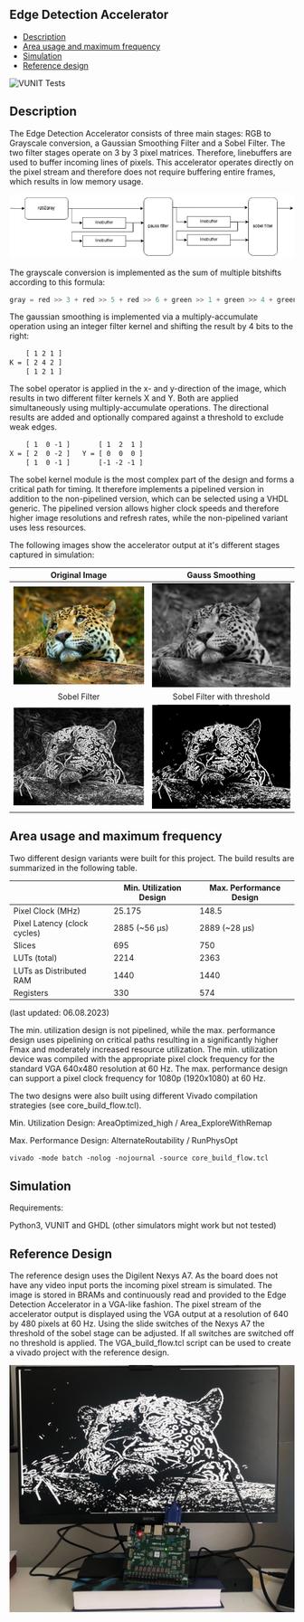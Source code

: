 ## Edge Detection Accelerator

- [Description](#description)
- [Area usage and maximum frequency](#area-usage-and-maximum-frequency)
- [Simulation](#simulation)
- [Reference design](#reference-design)

![VUNIT Tests](https://github.com/robindust-ce/EdgeDetectionAccelerator/actions/workflows/tests.yaml/badge.svg)

## Description

The Edge Detection Accelerator consists of three main stages: RGB to Grayscale conversion, a Gaussian Smoothing Filter and a Sobel Filter. The two filter stages operate on 3 by 3 pixel matrices. Therefore, linebuffers are used to buffer incoming lines of pixels. This accelerator operates directly on the pixel stream and therefore does not require buffering entire frames, which results in low memory usage.

![Block Diagram](assets/blockdiagram.png?raw=true "")

The grayscale conversion is implemented as the sum of multiple bitshifts according to this formula:

```C
gray = red >> 3 + red >> 5 + red >> 6 + green >> 1 + green >> 4 + green >> 5 + blue >> 3
```
The gaussian smoothing is implemented via a multiply-accumulate operation using an integer filter kernel and shifting the result by 4 bits to the right:

        [ 1 2 1 ]
    K = [ 2 4 2 ]
        [ 1 2 1 ]

The sobel operator is applied in the x- and y-direction of the image, which results in two different filter kernels X and Y. Both are applied simultaneously using multiply-accumulate operations. The directional results are added and optionally compared against a threshold to exclude weak edges.


        [ 1  0 -1 ]       [ 1  2  1 ]
    X = [ 2  0 -2 ]   Y = [ 0  0  0 ]
        [ 1  0 -1 ]       [-1 -2 -1 ]

The sobel kernel module is the most complex part of the design and forms a critical path for timing. It therefore implements a pipelined version in addition to the non-pipelined version, which can be selected using a VHDL generic. The pipelined version allows higher clock speeds and therefore higher image resolutions and refresh rates, while the non-pipelined variant uses less resources.

The following images show the accelerator output at it's different stages captured in simulation:

Original Image             |  Gauss Smoothing
:-------------------------:|:-------------------------:
![original](assets/leo.jpg?raw=true "")  |  ![gauss](assets/gauss.jpg?raw=true "")
Sobel Filter             |  Sobel Filter with threshold
![sobel](assets/sobel.jpg?raw=true "")  |  ![sobel threshold](assets/sobel_th.jpg?raw=true "")

## Area usage and maximum frequency
Two different design variants were built for this project. The build results are summarized in the following table.

| | Min. Utilization Design | Max. Performance Design |
| ----- | ----- | ----- |
| Pixel Clock (MHz) | 25.175 | 148.5 |
| Pixel Latency (clock cycles) | 2885 (~56 µs) | 2889 (~28 µs)|
| Slices | 695 | 750 |
| LUTs (total) | 2214 | 2363 |
| LUTs as Distributed RAM | 1440 | 1440 |
| Registers | 330 | 574 |

(last updated: 06.08.2023)

The min. utilization design is not pipelined, while the max. performance design uses pipelining on critical paths resulting in a significantly higher Fmax and moderately increased resource utilization. The min. utilization device was compiled with the appropriate pixel clock frequency for the standard VGA 640x480 resolution at 60 Hz. The max. performance design can support a pixel clock frequency for 1080p (1920x1080) at 60 Hz.


The two designs were also built using different Vivado compilation strategies (see core_build_flow.tcl).

Min. Utilization Design: AreaOptimized_high / Area_ExploreWithRemap

Max. Performance Design: AlternateRoutability / RunPhysOpt

```console
vivado -mode batch -nolog -nojournal -source core_build_flow.tcl
```

## Simulation

Requirements:

Python3, VUNIT and GHDL (other simulators might work but not tested)

## Reference Design

The reference design uses the Digilent Nexys A7. As the board does not have any video input ports the incoming pixel stream is simulated. The image is stored in BRAMs and continuously read and provided to the Edge Detection Accelerator in a VGA-like fashion. The pixel stream of the accelerator output is displayed using the VGA output at a resolution of 640 by 480 pixels at 60 Hz. Using the slide switches of the Nexys A7 the threshold of the sobel stage can be adjusted. If all switches are switched off no threshold is applied.
The VGA_build_flow.tcl script can be used to create a vivado project with the reference design.

![](assets/vga_demo.jpg?raw=true "")
